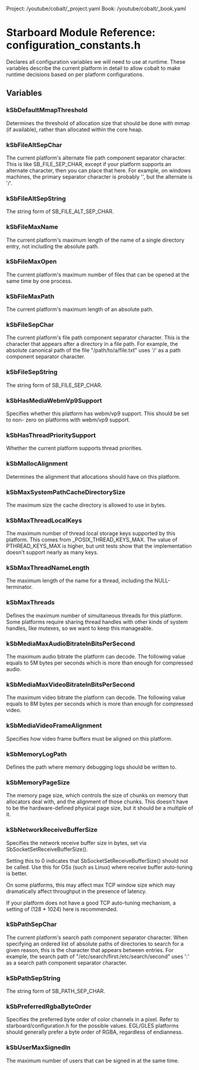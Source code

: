 Project: /youtube/cobalt/_project.yaml
Book: /youtube/cobalt/_book.yaml

# Starboard Module Reference: configuration_constants.h

Declares all configuration variables we will need to use at runtime. These
variables describe the current platform in detail to allow cobalt to make
runtime decisions based on per platform configurations.

## Variables ##

### kSbDefaultMmapThreshold ###

Determines the threshold of allocation size that should be done with mmap (if
available), rather than allocated within the core heap.

### kSbFileAltSepChar ###

The current platform's alternate file path component separator character. This
is like SB_FILE_SEP_CHAR, except if your platform supports an alternate
character, then you can place that here. For example, on windows machines, the
primary separator character is probably '\', but the alternate is '/'.

### kSbFileAltSepString ###

The string form of SB_FILE_ALT_SEP_CHAR.

### kSbFileMaxName ###

The current platform's maximum length of the name of a single directory entry,
not including the absolute path.

### kSbFileMaxOpen ###

The current platform's maximum number of files that can be opened at the same
time by one process.

### kSbFileMaxPath ###

The current platform's maximum length of an absolute path.

### kSbFileSepChar ###

The current platform's file path component separator character. This is the
character that appears after a directory in a file path. For example, the
absolute canonical path of the file "/path/to/a/file.txt" uses '/' as a path
component separator character.

### kSbFileSepString ###

The string form of SB_FILE_SEP_CHAR.

### kSbHasMediaWebmVp9Support ###

Specifies whether this platform has webm/vp9 support. This should be set to non-
zero on platforms with webm/vp9 support.

### kSbHasThreadPrioritySupport ###

Whether the current platform supports thread priorities.

### kSbMallocAlignment ###

Determines the alignment that allocations should have on this platform.

### kSbMaxSystemPathCacheDirectorySize ###

The maximum size the cache directory is allowed to use in bytes.

### kSbMaxThreadLocalKeys ###

The maximum number of thread local storage keys supported by this platform. This
comes from _POSIX_THREAD_KEYS_MAX. The value of PTHREAD_KEYS_MAX is higher, but
unit tests show that the implementation doesn't support nearly as many keys.

### kSbMaxThreadNameLength ###

The maximum length of the name for a thread, including the NULL-terminator.

### kSbMaxThreads ###

Defines the maximum number of simultaneous threads for this platform. Some
platforms require sharing thread handles with other kinds of system handles,
like mutexes, so we want to keep this manageable.

### kSbMediaMaxAudioBitrateInBitsPerSecond ###

The maximum audio bitrate the platform can decode. The following value equals to
5M bytes per seconds which is more than enough for compressed audio.

### kSbMediaMaxVideoBitrateInBitsPerSecond ###

The maximum video bitrate the platform can decode. The following value equals to
8M bytes per seconds which is more than enough for compressed video.

### kSbMediaVideoFrameAlignment ###

Specifies how video frame buffers must be aligned on this platform.

### kSbMemoryLogPath ###

Defines the path where memory debugging logs should be written to.

### kSbMemoryPageSize ###

The memory page size, which controls the size of chunks on memory that
allocators deal with, and the alignment of those chunks. This doesn't have to be
the hardware-defined physical page size, but it should be a multiple of it.

### kSbNetworkReceiveBufferSize ###

Specifies the network receive buffer size in bytes, set via
SbSocketSetReceiveBufferSize().

Setting this to 0 indicates that SbSocketSetReceiveBufferSize() should not be
called. Use this for OSs (such as Linux) where receive buffer auto-tuning is
better.

On some platforms, this may affect max TCP window size which may dramatically
affect throughput in the presence of latency.

If your platform does not have a good TCP auto-tuning mechanism, a setting of
(128 * 1024) here is recommended.

### kSbPathSepChar ###

The current platform's search path component separator character. When
specifying an ordered list of absolute paths of directories to search for a
given reason, this is the character that appears between entries. For example,
the search path of "/etc/search/first:/etc/search/second" uses ':' as a search
path component separator character.

### kSbPathSepString ###

The string form of SB_PATH_SEP_CHAR.

### kSbPreferredRgbaByteOrder ###

Specifies the preferred byte order of color channels in a pixel. Refer to
starboard/configuration.h for the possible values. EGL/GLES platforms should
generally prefer a byte order of RGBA, regardless of endianness.

### kSbUserMaxSignedIn ###

The maximum number of users that can be signed in at the same time.
